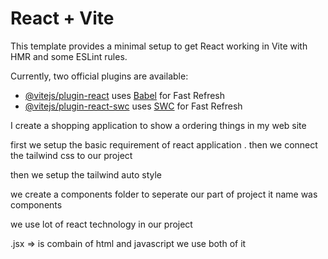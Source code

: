 # React + Vite

This template provides a minimal setup to get React working in Vite with HMR and some ESLint rules.

Currently, two official plugins are available:

- [@vitejs/plugin-react](https://github.com/vitejs/vite-plugin-react/blob/main/packages/plugin-react/README.md) uses [Babel](https://babeljs.io/) for Fast Refresh
- [@vitejs/plugin-react-swc](https://github.com/vitejs/vite-plugin-react-swc) uses [SWC](https://swc.rs/) for Fast Refresh


I create a shopping application to show a ordering things in my web site

first we setup the basic requirement of react application . then we connect the tailwind css to our project

then we setup the tailwind auto style 

we create a components folder to seperate our part of project it name was components

we use lot of react technology in our project 

.jsx => is combain of html and javascript we use both of it
